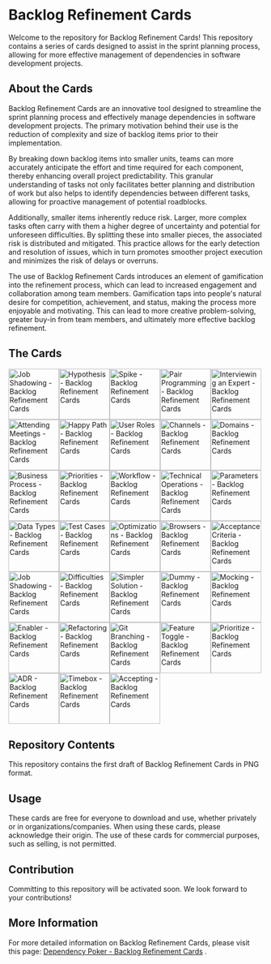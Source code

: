 # Backlog Refinement Cards
Welcome to the repository for Backlog Refinement Cards! This repository contains a series of cards designed to assist in the sprint planning process, allowing for more effective management of dependencies in software development projects.

## About the Cards
Backlog Refinement Cards are an innovative tool designed to streamline the sprint planning process and effectively manage dependencies in software development projects. The primary motivation behind their use is the reduction of complexity and size of backlog items prior to their implementation.

By breaking down backlog items into smaller units, teams can more accurately anticipate the effort and time required for each component, thereby enhancing overall project predictability. This granular understanding of tasks not only facilitates better planning and distribution of work but also helps to identify dependencies between different tasks, allowing for proactive management of potential roadblocks.

Additionally, smaller items inherently reduce risk. Larger, more complex tasks often carry with them a higher degree of uncertainty and potential for unforeseen difficulties. By splitting these into smaller pieces, the associated risk is distributed and mitigated. This practice allows for the early detection and resolution of issues, which in turn promotes smoother project execution and minimizes the risk of delays or overruns.

The use of Backlog Refinement Cards introduces an element of gamification into the refinement process, which can lead to increased engagement and collaboration among team members. Gamification taps into people's natural desire for competition, achievement, and status, making the process more enjoyable and motivating. This can lead to more creative problem-solving, greater buy-in from team members, and ultimately more effective backlog refinement​.

## The Cards

<div style="display: flex; flex-wrap: wrap;">
  <img src="https://raw.githubusercontent.com/nilsbert/Backlog-Refinement-Cards/main/Cards%20as%20PNG/01%20-%20Job%20Shadowing.png" width="100" alt="Job Shadowing - Backlog Refinement Cards">
  <img src="https://raw.githubusercontent.com/nilsbert/Backlog-Refinement-Cards/main/Cards%20as%20PNG/02%20-%20Hypothesis.png" width="100" alt="Hypothesis - Backlog Refinement Cards">
  <img src="https://raw.githubusercontent.com/nilsbert/Backlog-Refinement-Cards/main/Cards%20as%20PNG/03%20-%20Spike.png" width="100" alt="Spike - Backlog Refinement Cards">
  <img src="https://raw.githubusercontent.com/nilsbert/Backlog-Refinement-Cards/main/Cards%20as%20PNG/04%20-%20Pair%20Programming.png" width="100" alt="Pair Programming - Backlog Refinement Cards">
  <img src="https://raw.githubusercontent.com/nilsbert/Backlog-Refinement-Cards/main/Cards%20as%20PNG/05%20-%20Interviewing%20an%20Expert.png" width="100" alt="Interviewing an Expert - Backlog Refinement Cards">
</div>

<div style="display: flex; flex-wrap: wrap;">
  <img src="https://raw.githubusercontent.com/nilsbert/Backlog-Refinement-Cards/main/Cards%20as%20PNG/06%20-%20Attending%20Meetings.png" width="100" alt="Attending Meetings - Backlog Refinement Cards">
  <img src="https://raw.githubusercontent.com/nilsbert/Backlog-Refinement-Cards/main/Cards%20as%20PNG/07%20-%20Happy%20Path.png" width="100" alt="Happy Path - Backlog Refinement Cards">
  <img src="https://raw.githubusercontent.com/nilsbert/Backlog-Refinement-Cards/main/Cards%20as%20PNG/08%20-%20User%20Roles.png" width="100" alt="User Roles - Backlog Refinement Cards">
  <img src="https://raw.githubusercontent.com/nilsbert/Backlog-Refinement-Cards/main/Cards%20as%20PNG/09%20-%20Channels.png" width="100" alt="Channels - Backlog Refinement Cards">
  <img src="https://raw.githubusercontent.com/nilsbert/Backlog-Refinement-Cards/main/Cards%20as%20PNG/10%20-%20Domains.png" width="100" alt="Domains - Backlog Refinement Cards">
</div>

<div style="display: flex; flex-wrap: wrap;">
  <img src="https://raw.githubusercontent.com/nilsbert/Backlog-Refinement-Cards/main/Cards%20as%20PNG/11%20-%20Busines%20Process.png" width="100" alt="Business Process - Backlog Refinement Cards">
  <img src="https://raw.githubusercontent.com/nilsbert/Backlog-Refinement-Cards/main/Cards%20as%20PNG/12%20-Priorities.png" width="100" alt="Priorities - Backlog Refinement Cards">
  <img src="https://raw.githubusercontent.com/nilsbert/Backlog-Refinement-Cards/main/Cards%20as%20PNG/13%20-%20Workflow.png" width="100" alt="Workflow - Backlog Refinement Cards">
  <img src="https://raw.githubusercontent.com/nilsbert/Backlog-Refinement-Cards/main/Cards%20as%20PNG/14%20-%20Technical%20Operations.png" width="100" alt="Technical Operations - Backlog Refinement Cards">
  <img src="https://raw.githubusercontent.com/nilsbert/Backlog-Refinement-Cards/main/Cards%20as%20PNG/15%20-%20Parameters.png" width="100" alt="Parameters - Backlog Refinement Cards">
</div>

<div style="display: flex; flex-wrap: wrap;">
  <img src="https://raw.githubusercontent.com/nilsbert/Backlog-Refinement-Cards/main/Cards%20as%20PNG/16%20-%20Data%20Types.png" width="100" alt="Data Types - Backlog Refinement Cards">
  <img src="https://raw.githubusercontent.com/nilsbert/Backlog-Refinement-Cards/main/Cards%20as%20PNG/17%20-%20Test%20Cases.png" width="100" alt="Test Cases - Backlog Refinement Cards">
  <img src="https://raw.githubusercontent.com/nilsbert/Backlog-Refinement-Cards/main/Cards%20as%20PNG/18%20-%20Optimizations.png" width="100" alt="Optimizations - Backlog Refinement Cards">
  <img src="https://raw.githubusercontent.com/nilsbert/Backlog-Refinement-Cards/main/Cards%20as%20PNG/19%20-%20Browsers.png" width="100" alt="Browsers - Backlog Refinement Cards">
  <img src="https://raw.githubusercontent.com/nilsbert/Backlog-Refinement-Cards/main/Cards%20as%20PNG/20%20-%20Acceptance%20Criterias.png" width="100" alt="Acceptance Criteria - Backlog Refinement Cards">
</div>

<div style="display: flex; flex-wrap: wrap;">
  <img src="https://raw.githubusercontent.com/nilsbert/Backlog-Refinement-Cards/main/Cards%20as%20PNG/20%20-%20Acceptance%20Criterias.png" width="100" alt="Job Shadowing - Backlog Refinement Cards">
  <img src="https://raw.githubusercontent.com/nilsbert/Backlog-Refinement-Cards/main/Cards%20as%20PNG/21%20-%20Difficulties.png" width="100" alt="Difficulties - Backlog Refinement Cards">
  <img src="https://raw.githubusercontent.com/nilsbert/Backlog-Refinement-Cards/main/Cards%20as%20PNG/22%20-%20Simpler%20Solution.png" width="100" alt="Simpler Solution - Backlog Refinement Cards">
  <img src="https://raw.githubusercontent.com/nilsbert/Backlog-Refinement-Cards/main/Cards%20as%20PNG/23%20-%20Dummy.png" width="100" alt="Dummy - Backlog Refinement Cards">
  <img src="https://raw.githubusercontent.com/nilsbert/Backlog-Refinement-Cards/main/Cards%20as%20PNG/24%20-%20Mocking.png" width="100" alt="Mocking - Backlog Refinement Cards">
</div>

<div style="display: flex; flex-wrap: wrap;">
  <img src="https://raw.githubusercontent.com/nilsbert/Backlog-Refinement-Cards/main/Cards%20as%20PNG/25%20-%20Enabler.png" width="100" alt="Enabler - Backlog Refinement Cards">
  <img src="https://raw.githubusercontent.com/nilsbert/Backlog-Refinement-Cards/main/Cards%20as%20PNG/26%20-%20Refactoring.png" width="100" alt="Refactoring - Backlog Refinement Cards">
  <img src="https://raw.githubusercontent.com/nilsbert/Backlog-Refinement-Cards/main/Cards%20as%20PNG/27%20-%20Git%20Braching.png" width="100" alt="Git Branching - Backlog Refinement Cards">
  <img src="https://raw.githubusercontent.com/nilsbert/Backlog-Refinement-Cards/main/Cards%20as%20PNG/28%20-%20Feature%20Toggle.png" width="100" alt="Feature Toggle - Backlog Refinement Cards">
  <img src="https://raw.githubusercontent.com/nilsbert/Backlog-Refinement-Cards/main/Cards%20as%20PNG/29%20-%20Priorizize.png" width="100" alt="Prioritize - Backlog Refinement Cards">
</div>

<div style="display: flex; flex-wrap: wrap;">
  <img src="https://raw.githubusercontent.com/nilsbert/Backlog-Refinement-Cards/main/Cards%20as%20PNG/30%20-%20ADR.png" width="100" alt="ADR - Backlog Refinement Cards">
  <img src="https://raw.githubusercontent.com/nilsbert/Backlog-Refinement-Cards/main/Cards%20as%20PNG/31%20-%20Timebox.png" width="100" alt="Timebox - Backlog Refinement Cards">
  <img src="https://raw.githubusercontent.com/nilsbert/Backlog-Refinement-Cards/main/Cards%20as%20PNG/32%20-%20Accepting.png" width="100" alt="Accepting - Backlog Refinement Cards">
</div>

## Repository Contents
This repository contains the first draft of Backlog Refinement Cards in PNG format.

## Usage
These cards are free for everyone to download and use, whether privately or in organizations/companies. When using these cards, please acknowledge their origin. The use of these cards for commercial purposes, such as selling, is not permitted.

## Contribution
Committing to this repository will be activated soon. We look forward to your contributions!

## More Information
For more detailed information on Backlog Refinement Cards, please visit this page: [Dependency Poker - Backlog Refinement Cards](https://www.dependencypoker.com/backlog-refinement-cards)
.
